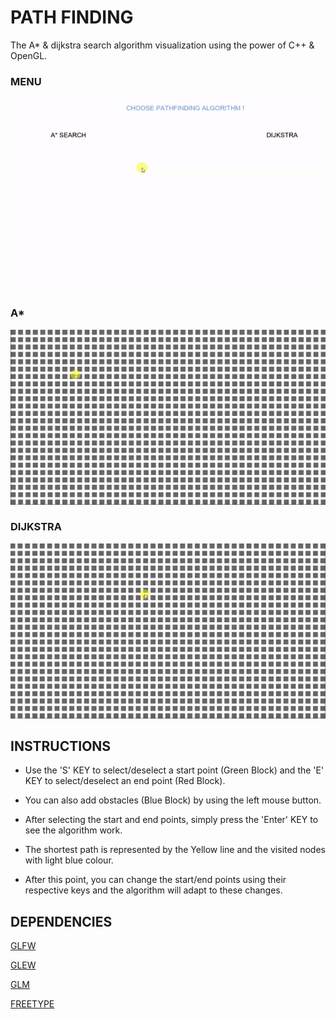 # PATH FINDING

The A* & dijkstra search algorithm visualization using the power of C++ & OpenGL.

### MENU
![Image of Menu](https://github.com/ummarikram/PathFinding/blob/master/Gifs/Menu.gif)

### A* 
![Image of A-Star](https://github.com/ummarikram/PathFinding/blob/master/Gifs/A-Star.gif)

### DIJKSTRA
![Image of Dijkstra](https://github.com/ummarikram/PathFinding/blob/master/Gifs/Dijkstra.gif)

## INSTRUCTIONS

* Use the 'S' KEY to select/deselect a start point (Green Block) and the 'E' KEY to select/deselect an end point (Red Block).

* You can also add obstacles (Blue Block) by using the left mouse button.

* After selecting the start and end points, simply press the 'Enter' KEY to see the algorithm work.

* The shortest path is represented by the Yellow line and the visited nodes with light blue colour.

* After this point, you can change the start/end points using their respective keys and the algorithm will adapt to these changes.

## DEPENDENCIES

[GLFW](https://github.com/glfw/glfw)

[GLEW](https://github.com/nigels-com/glew)

[GLM](https://github.com/g-truc/glm)

[FREETYPE](https://github.com/ubawurinna/freetype-windows-binaries)

